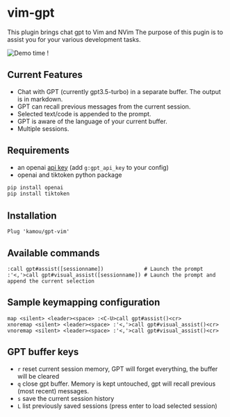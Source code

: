 # vim-gpt

This plugin brings chat gpt to Vim and NVim
The purpose of this pugin is to assist you for your various development tasks.

![Demo time !](./uml2rust.gif)

## Current Features

 - Chat with GPT (currently gpt3.5-turbo) in a separate buffer. The output is in markdown.
 - GPT can recall previous messages from the current session.
 - Selected text/code is appended to the prompt.
 - GPT is aware of the language of your current buffer.
 - Multiple sessions.

## Requirements

 - an openai [api key](https://platform.openai.com/account/api-keys) (add `g:gpt_api_key` to your config)
 - openai and tiktoken python package
 ```sh
 pip install openai
 pip install tiktoken
 ```

## Installation
```vim
Plug 'kamou/gpt-vim'
```

## Available commands
```
:call gpt#assist([sessionname])             # Launch the prompt
:'<,'>call gpt#visual_assist([sessionname]) # Launch the prompt and append the current selection
```


## Sample keymapping configuration
```
map <silent> <leader><space> :<C-U>call gpt#assist()<cr>
xnoremap <silent> <leader><space> :'<,'>call gpt#visual_assist()<cr>
vnoremap <silent> <leader><space> :'<,'>call gpt#visual_assist()<cr>
```

## GPT buffer keys
  - `r` reset current session memory, GPT will forget everything, the buffer will be cleared
  - `q` close gpt buffer. Memory is kept untouched, gpt will recall previous (most recent) messages.
  - `s` save the current session history
  - `L` list previously saved sessions (press enter to load selected session)
